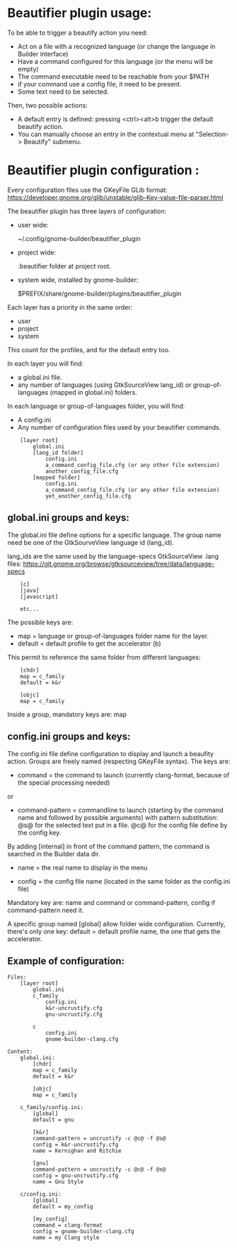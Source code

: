 # Beautifier plugin usage:

To be able to trigger a beautify action you need:

- Act on a file with a recognized language (or change the language in Builder interface)
- Have a command configured for this language (or the menu will be empty)
- The command executable need to be reachable from your $PATH
- if your command use a config file, it need to be present.
- Some text need to be selected.

Then, two possible actions:
- A default entry is defined: pressing &lt;ctrl&gt;&lt;alt&gt;b trigger the default beautify action.
- You can manually choose an entry in the contextual menu at "Selection-> Beautify" submenu.

# Beautifier plugin configuration :

Every configuration files use the GKeyFile GLib format:
https://developer.gnome.org/glib/unstable/glib-Key-value-file-parser.html

The beautifier plugin has three layers of configuration:
- user wide:

  ~/.config/gnome-builder/beautifier_plugin

- project wide:

  .beautifier folder at project root.

- system wide, installed by gnome-builder:

  $PREFIX/share/gnome-builder/plugins/beautifier_plugin

Each layer has a priority in the same order:
- user
- project
- system

This count for the profiles, and for the default entry too.

In each layer you will find:
- a global.ini file.
- any number of languages (using GtkSourceView lang_id) or group-of-languages (mapped in global.ini) folders.

In each language or group-of-languages folder, you will find:
- A config.ini
- Any number of configuration files used by your beautifier commands.

```
	[layer root]
		global.ini
		[lang_id folder]
			config.ini
			a_command_config_file.cfg (or any other file extension)
			another_config_file.cfg
		[mapped folder]
			config.ini
			a_command_config_file.cfg (or any other file extension)
			yet_another_config_file.cfg
```

## global.ini groups and keys:

The global.ini file define options for a specific language.
The group name need be one of the GtkSourveView language id (lang_id).

lang_ids are the same used by the language-specs GtkSourceView .lang files:
https://git.gnome.org/browse/gtksourceview/tree/data/language-specs

```
	[c]
	[java]
	[javascript]

	etc...
```

The possible keys are:
- map = language or group-of-languages folder name for the layer.
- default = default profile to get the accelerator (<ctrl><alt>b)

This permit to reference the same folder from different languages:

```
	[chdr]
	map = c_family
	default = k&r

	[objc]
	map = c_family
```

Inside a group, mandatory keys are: map

## config.ini groups and keys:

The config.ini file define configuration to display and launch a beaufity action.
Groups are freely named (respecting GKeyFile syntax).
The keys are:

- command = the command to launch (currently clang-format, because of the special processing needed)

or

- command-pattern = commandline to launch (starting by the command name and followed by possible arguments)
  with pattern substitution:
      @s@ for the selected text put in a file.
      @c@ for the config file define by the config key.

By adding [internal] in front of the command pattern, the command is
searched in the Builder data dir.

- name = the real name to display in the menu

- config = the config file name (located in the same folder as the config.ini file)

Mandatory key are: name and command or command-pattern, config if command-pattern need it.

A specific group named [global] allow folder wide configuration.
Currently, there's only one key: default = default profile name, the one that gets the accelerator.

## Example of configuration:

```
Files:
	[layer root]
		global.ini
		c_family
			config.ini
			k&r-uncrustify.cfg
			gnu-uncrustify.cfg

		c
			config.ini
			gnome-builder-clang.cfg

Content:
	global.ini:
		[chdr]
		map = c_family
		default = k&r

		[objc]
		map = c_family

	c_family/config.ini:
		[global]
		default = gnu

		[k&r]
		command-pattern = uncrustify -c @c@ -f @s@
		config = k&r-uncrustify.cfg
		name = Kernighan and Ritchie

		[gnu]
		command-pattern = uncrustify -c @c@ -f @s@
		config = gnu-uncrustify.cfg
		name = Gnu Style

	c/config.ini:
		[global]
		default = my_config

		[my_config]
		command = clang-format
		config = gnome-builder-clang.cfg
		name = my Clang style
```
